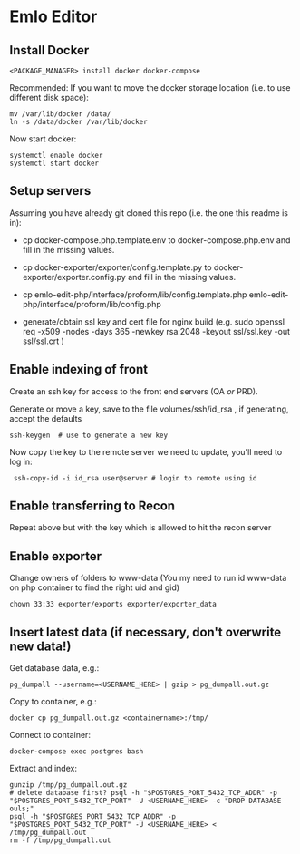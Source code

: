 Emlo Editor
===========

Install Docker
--------------

    <PACKAGE_MANAGER> install docker docker-compose
    
Recommended: If you want to move the docker storage location (i.e. to use different disk space):

    mv /var/lib/docker /data/
    ln -s /data/docker /var/lib/docker

Now start docker:

    systemctl enable docker
    systemctl start docker

Setup servers
--------------

Assuming you have already git cloned this repo (i.e. the one this readme is in):

 - cp docker-compose.php.template.env to docker-compose.php.env and fill in the missing values.
 - cp docker-exporter/exporter/config.template.py to docker-exporter/exporter.config.py and fill in the missing values.
 - cp emlo-edit-php/interface/proform/lib/config.template.php emlo-edit-php/interface/proform/lib/config.php

 - generate/obtain ssl key and cert file for nginx build (e.g. sudo openssl req -x509 -nodes -days 365 -newkey rsa:2048 -keyout ssl/ssl.key -out ssl/ssl.crt )


Enable indexing of front
------------------------

Create an ssh key for access to the front end servers (QA *or* PRD).
    
Generate or move a key, save to the file volumes/ssh/id_rsa , if generating, accept the defaults

    ssh-keygen  # use to generate a new key
    
Now copy the key to the remote server we need to update, you'll need to log in:
    
     ssh-copy-id -i id_rsa user@server # login to remote using id

Enable transferring to Recon
---------------------------
Repeat above but with the key which is allowed to hit the recon server

Enable exporter
---------------
Change owners of folders to www-data (You my need to run id www-data on php container to find the right uid and gid)

    chown 33:33 exporter/exports exporter/exporter_data


Insert latest data (if necessary, don't overwrite new data!)
------------------

Get database data, e.g.:

    pg_dumpall --username=<USERNAME_HERE> | gzip > pg_dumpall.out.gz

Copy to container, e.g.:

    docker cp pg_dumpall.out.gz <containername>:/tmp/

Connect to container:

    docker-compose exec postgres bash

Extract and index:

    gunzip /tmp/pg_dumpall.out.gz
    # delete database first? psql -h "$POSTGRES_PORT_5432_TCP_ADDR" -p "$POSTGRES_PORT_5432_TCP_PORT" -U <USERNAME_HERE> -c "DROP DATABASE ouls;"
    psql -h "$POSTGRES_PORT_5432_TCP_ADDR" -p "$POSTGRES_PORT_5432_TCP_PORT" -U <USERNAME_HERE> < /tmp/pg_dumpall.out
    rm -f /tmp/pg_dumpall.out